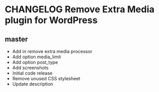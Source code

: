 # CHANGELOG Remove Extra Media plugin for WordPress

## master
* Add in remove extra media processor
* Add option media_limit
* Add option post_type
* Add screenshots
* Initial code release 
* Remove unused CSS stylesheet
* Update description
